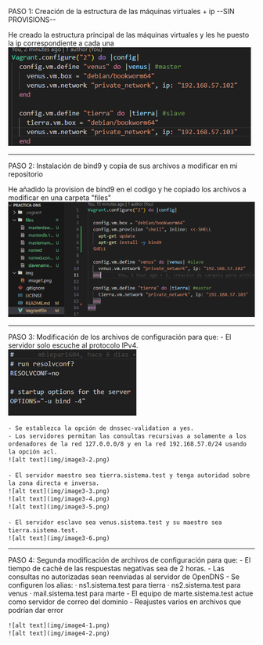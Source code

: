 PASO 1: Creación de la estructura de las máquinas virtuales + ip --SIN PROVISIONS--

He creado la estructura principal de las máquinas virtuales y les he puesto la ip correspondiente a cada una
![alt text](img/image1.png)

------------------------------------------------------------------------------------

PASO 2: Instalación de bind9 y copia de sus archivos a modificar en mi repositorio

He añadido la provision de bind9 en el codigo y he copiado los archivos a modificar en una carpeta "files"
![alt text](img/image2.png)

------------------------------------------------------------------------------------

PASO 3: Modificación de los archivos de configuración para que:
    - El servidor solo escuche al protocolo IPv4.
    ![alt text](img/image3-1.png)

    - Se establezca la opción de dnssec-validation a yes.
    - Los servidores permitan las consultas recursivas a solamente a los ordenadores de la red 127.0.0.0/8 y en la red 192.168.57.0/24 usando la opción acl.
    ![alt text](img/image3-2.png)

    - El servidor maestro sea tierra.sistema.test y tenga autoridad sobre la zona directa e inversa.
    ![alt text](img/image3-3.png)
    ![alt text](img/image3-4.png)
    ![alt text](img/image3-5.png)

    - El servidor esclavo sea venus.sistema.test y su maestro sea tierra.sistema.test.
    ![alt text](img/image3-6.png)

------------------------------------------------------------------------------------

PASO 4: Segunda modificación de archivos de configuración para que:
    - El tiempo de caché de las respuestas negativas sea de 2 horas.
    - Las consultas no autorizadas sean reenviadas al servidor de OpenDNS
    - Se configuren los alias:
        · ns1.sistema.test para tierra
        · ns2.sistema.test para venus
        · mail.sistema.test para marte
    - El equipo de marte.sistema.test actue como servidor de correo del dominio
    - Reajustes varios en archivos que podrían dar error

    ![alt text](img/image4-1.png)
    ![alt text](img/image4-2.png)